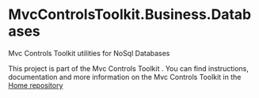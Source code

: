 # MvcControlsToolkit.Business.Databases
Mvc Controls Toolkit utilities for NoSql Databases

This project is part of the Mvc Controls Toolkit . You can find instructions, 
documentation and more information on the Mvc Controls Toolkit in the [Home repository](https://github.com/MvcControlsToolkit/Home)
